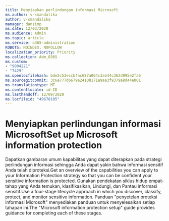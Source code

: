 ```yaml
---
title: Menyiapkan perlindungan informasi Microsoft
ms.author: v-smandalika
author: v-smandalika
manager: dansimp
ms.date: 12/03/2020
ms.audience: Admin
ms.topic: article
ms.service: o365-administration
ROBOTS: NOINDEX, NOFOLLOW
localization_priority: Priority
ms.collection: Adm_O365
ms.custom:
- "9004221"
- "7429"
ms.openlocfilehash: bde2c53eccb4ac687a064c3ab44c362d995e2fa6
ms.sourcegitcommit: 3c6e777d6679a24108171e9aa3f9379a8d44e001
ms.translationtype: MT
ms.contentlocale: id-ID
ms.lasthandoff: 12/09/2020
ms.locfileid: "49678105"
---
```

# <a name="set-up-microsoft-information-protection"></a><span data-ttu-id="d8133-102">Menyiapkan perlindungan informasi Microsoft</span><span class="sxs-lookup"><span data-stu-id="d8133-102">Set up Microsoft information protection</span></span>

<span data-ttu-id="d8133-103">Dapatkan gambaran umum kapabilitas yang dapat diterapkan pada strategi perlindungan informasi sehingga Anda dapat yakin bahwa informasi sensitif Anda telah diproteksi.</span><span class="sxs-lookup"><span data-stu-id="d8133-103">Get an overview of the capabilities you can apply to your Information Protection strategy so that you can be confident your sensitive information is protected.</span></span> <span data-ttu-id="d8133-104">Gunakan pendekatan siklus hidup empat-tahap yang Anda temukan, klasifikasikan, Lindungi, dan Pantau informasi sensitif.</span><span class="sxs-lookup"><span data-stu-id="d8133-104">Use a four-stage lifecycle approach in which you discover, classify, protect, and monitor sensitive information.</span></span> <span data-ttu-id="d8133-105">Panduan "penyetelan proteksi informasi Microsoft" menyediakan panduan untuk menyelesaikan setiap tahapan ini.</span><span class="sxs-lookup"><span data-stu-id="d8133-105">The "Microsoft information protection setup" guide provides guidance for completing each of these stages.</span></span>
